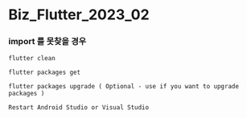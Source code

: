 # Biz_Flutter_2023_02

### import 를 못찾을 경우

```
flutter clean

flutter packages get

flutter packages upgrade ( Optional - use if you want to upgrade packages )

Restart Android Studio or Visual Studio
```
